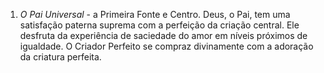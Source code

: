 1. *O Pai Universal* - a Primeira Fonte e Centro. Deus, o Pai, tem uma satisfação paterna suprema com a perfeição da criação central. Ele desfruta da experiência de saciedade do amor em níveis próximos de igualdade. O Criador Perfeito se compraz divinamente com a adoração da criatura perfeita.